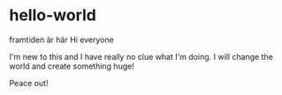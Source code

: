 # hello-world
framtiden är här
Hi everyone

I'm new to this and I have really no clue what I'm doing. I will change the world and create something huge!

Peace out!
